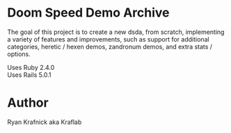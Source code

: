 # Doom Speed Demo Archive

The goal of this project is to create a new dsda, from scratch, implementing
a variety of features and improvements, such as support for additional
categories, heretic / hexen demos, zandronum demos, and extra stats / options.

Uses Ruby  2.4.0  
Uses Rails 5.0.1

# Author
Ryan Krafnick aka Kraflab